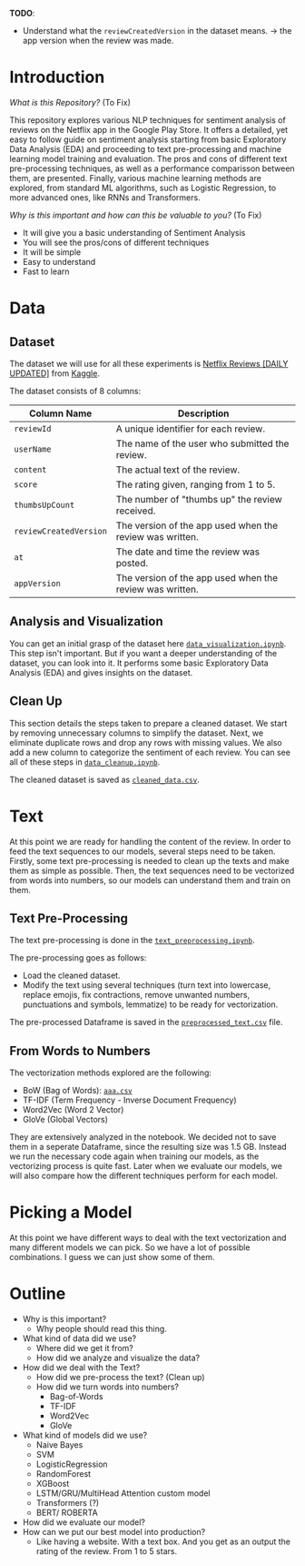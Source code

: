**TODO**:

- Understand what the `reviewCreatedVersion` in the dataset means. -> the app version when the review was made.

# Introduction 

*What is this Repository?* (To Fix)

This repository explores various NLP techniques for sentiment analysis of reviews on the Netflix app in the Google Play Store. It offers a detailed, yet easy to follow guide on sentiment analysis starting from basic Exploratory Data Analysis (EDA) and proceeding to text pre-processing and machine learning model training and evaluation. The pros and cons of different text pre-processing techniques, as well as a performance comparisson between them, are presented. Finally, various machine learning methods are explored, from standard ML algorithms, such as Logistic Regression, to more advanced ones, like RNNs and Transformers.

*Why is this important and how can this be valuable to you?* (To Fix)

- It will give you a basic understanding of Sentiment Analysis
- You will see the pros/cons of different techniques
- It will be simple
- Easy to understand
- Fast to learn

# Data

## Dataset

The dataset we will use for all these experiments is [Netflix Reviews \[DAILY UPDATED\]](https://www.kaggle.com/datasets/ashishkumarak/netflix-reviews-playstore-daily-updated/data) from [Kaggle](https://www.kaggle.com/).

The dataset consists of 8 columns:

| Column Name            | Description                                        |
|------------------------|----------------------------------------------------|
| `reviewId`             | A unique identifier for each review.               |
| `userName`             | The name of the user who submitted the review.     |
| `content`              | The actual text of the review.                     |
| `score`                | The rating given, ranging from 1 to 5.             |
| `thumbsUpCount`        | The number of "thumbs up" the review received.     |
| `reviewCreatedVersion` | The version of the app used when the review was written. |
| `at`                   | The date and time the review was posted.           |
| `appVersion`           | The version of the app used when the review was written. |


## Analysis and Visualization

You can get an initial grasp of the dataset here [`data_visualization.ipynb`](data_visualization.ipynb). This step isn't important. But if you want a deeper understanding of the dataset, you can look into it. It performs some basic Exploratory Data Analysis (EDA) and gives insights on the dataset.

## Clean Up

This section details the steps taken to prepare a cleaned dataset. We start by removing unnecessary columns to simplify the dataset. Next, we eliminate duplicate rows and drop any rows with missing values. We also add a new column to categorize the sentiment of each review. You can see all of these steps in [`data_cleanup.ipynb`](data_cleanup.ipynb).

The cleaned dataset is saved as [`cleaned_data.csv`](cleaned_data.csv).

# Text

At this point we are ready for handling the content of the review. In order to feed the text sequences to our models, several steps need to be taken. Firstly, some text pre-processing is needed to clean up the texts and make them as simple as possible. Then, the text sequences need to be vectorized from words into numbers, so our models can understand them and train on them.

## Text Pre-Processing

The text pre-processing is done in the [`text_preprocessing.ipynb`](text_preprocessing.ipynb).

The pre-processing goes as follows:
- Load the cleaned dataset.
- Modify the text using several techniques (turn text into lowercase, replace emojis, fix contractions, remove unwanted numbers, punctuations and symbols, lemmatize) to be ready for vectorization.

The pre-processed Dataframe is saved in the [`preprocessed_text.csv`](preprocessed_text.csv) file.

## From Words to Numbers

The vectorization methods explored are the following:
- BoW (Bag of Words): [`aaa.csv`](bbb.csv)
- TF-IDF (Term Frequency - Inverse Document Frequency)
- Word2Vec (Word 2 Vector)
- GloVe (Global Vectors)

They are extensively analyzed in the notebook. We decided not to save them in a seperate Dataframe, since the resulting size was 1.5 GB. Instead we run the necessary code again when training our models, as the vectorizing process is quite fast. Later when we evaluate our models, we will also compare how the different techniques perform for each model.

# Picking a Model

At this point we have different ways to deal with the text vectorization and many different models we can pick. So we have a lot of possible combinations. I guess we can just show some of them.

# Outline

- Why is this important?
  	- Why people should read this thing.
- What kind of data did we use?
	- Where did we get it from?
	- How did we analyze and visualize the data?
- How did we deal with the Text?
	- How did we pre-process the text? (Clean up)
	- How did we turn words into numbers?
		- Bag-of-Words
		- TF-IDF
		- Word2Vec
		- GloVe
- What kind of models did we use?
	- Naive Bayes
	- SVM
	- LogisticRegression
	- RandomForest
	- XGBoost
	- LSTM/GRU/MultiHead Attention custom model
	- Transformers (?)
	- BERT/ ROBERTA
- How did we evaluate our model?
- How can we put our best model into production?
	- Like having a website. With a text box. And you get as an output the rating of the review. From 1 to 5 stars.
